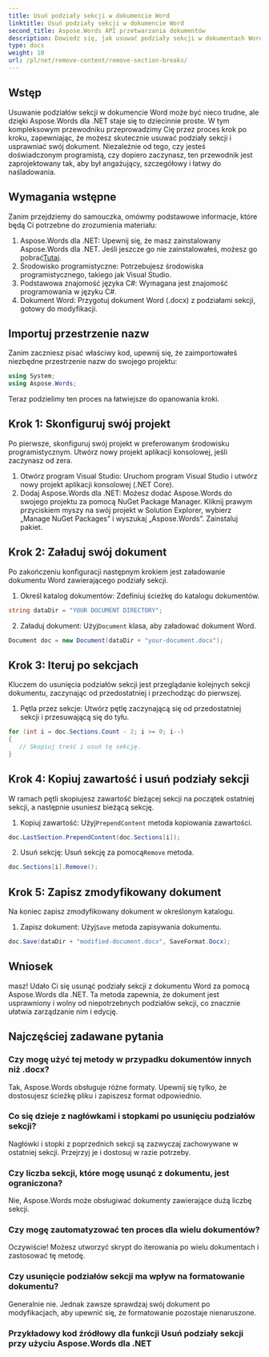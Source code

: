 ```yaml
---
title: Usuń podziały sekcji w dokumencie Word
linktitle: Usuń podziały sekcji w dokumencie Word
second_title: Aspose.Words API przetwarzania dokumentów
description: Dowiedz się, jak usuwać podziały sekcji w dokumentach Word za pomocą Aspose.Words dla .NET. Ten szczegółowy przewodnik krok po kroku zapewnia płynne zarządzanie dokumentami i ich edycję.
type: docs
weight: 10
url: /pl/net/remove-content/remove-section-breaks/
---
```

## Wstęp

Usuwanie podziałów sekcji w dokumencie Word może być nieco trudne, ale dzięki Aspose.Words dla .NET staje się to dziecinnie proste. W tym kompleksowym przewodniku przeprowadzimy Cię przez proces krok po kroku, zapewniając, że możesz skutecznie usuwać podziały sekcji i usprawniać swój dokument. Niezależnie od tego, czy jesteś doświadczonym programistą, czy dopiero zaczynasz, ten przewodnik jest zaprojektowany tak, aby był angażujący, szczegółowy i łatwy do naśladowania.

## Wymagania wstępne

Zanim przejdziemy do samouczka, omówmy podstawowe informacje, które będą Ci potrzebne do zrozumienia materiału:

1.  Aspose.Words dla .NET: Upewnij się, że masz zainstalowany Aspose.Words dla .NET. Jeśli jeszcze go nie zainstalowałeś, możesz go pobrać[Tutaj](https://releases.aspose.com/words/net/).
2. Środowisko programistyczne: Potrzebujesz środowiska programistycznego, takiego jak Visual Studio.
3. Podstawowa znajomość języka C#: Wymagana jest znajomość programowania w języku C#.
4. Dokument Word: Przygotuj dokument Word (.docx) z podziałami sekcji, gotowy do modyfikacji.

## Importuj przestrzenie nazw

Zanim zaczniesz pisać właściwy kod, upewnij się, że zaimportowałeś niezbędne przestrzenie nazw do swojego projektu:

```csharp
using System;
using Aspose.Words;
```

Teraz podzielimy ten proces na łatwiejsze do opanowania kroki.

## Krok 1: Skonfiguruj swój projekt

Po pierwsze, skonfiguruj swój projekt w preferowanym środowisku programistycznym. Utwórz nowy projekt aplikacji konsolowej, jeśli zaczynasz od zera.

1. Otwórz program Visual Studio: Uruchom program Visual Studio i utwórz nowy projekt aplikacji konsolowej (.NET Core).
2. Dodaj Aspose.Words dla .NET: Możesz dodać Aspose.Words do swojego projektu za pomocą NuGet Package Manager. Kliknij prawym przyciskiem myszy na swój projekt w Solution Explorer, wybierz „Manage NuGet Packages” i wyszukaj „Aspose.Words”. Zainstaluj pakiet.

## Krok 2: Załaduj swój dokument

Po zakończeniu konfiguracji następnym krokiem jest załadowanie dokumentu Word zawierającego podziały sekcji.

1. Określ katalog dokumentów: Zdefiniuj ścieżkę do katalogu dokumentów.
```csharp
string dataDir = "YOUR DOCUMENT DIRECTORY";
```
2.  Załaduj dokument: Użyj`Document` klasa, aby załadować dokument Word.
```csharp
Document doc = new Document(dataDir + "your-document.docx");
```

## Krok 3: Iteruj po sekcjach

Kluczem do usunięcia podziałów sekcji jest przeglądanie kolejnych sekcji dokumentu, zaczynając od przedostatniej i przechodząc do pierwszej.

1. Pętla przez sekcje: Utwórz pętlę zaczynającą się od przedostatniej sekcji i przesuwającą się do tyłu.
```csharp
for (int i = doc.Sections.Count - 2; i >= 0; i--)
{
   // Skopiuj treść i usuń tę sekcję.
}
```

## Krok 4: Kopiuj zawartość i usuń podziały sekcji

W ramach pętli skopiujesz zawartość bieżącej sekcji na początek ostatniej sekcji, a następnie usuniesz bieżącą sekcję.

1.  Kopiuj zawartość: Użyj`PrependContent` metoda kopiowania zawartości.
```csharp
doc.LastSection.PrependContent(doc.Sections[i]);
```
2.  Usuń sekcję: Usuń sekcję za pomocą`Remove` metoda.
```csharp
doc.Sections[i].Remove();
```

## Krok 5: Zapisz zmodyfikowany dokument

Na koniec zapisz zmodyfikowany dokument w określonym katalogu.

1.  Zapisz dokument: Użyj`Save` metoda zapisywania dokumentu.
```csharp
doc.Save(dataDir + "modified-document.docx", SaveFormat.Docx);
```

## Wniosek

masz! Udało Ci się usunąć podziały sekcji z dokumentu Word za pomocą Aspose.Words dla .NET. Ta metoda zapewnia, że dokument jest usprawniony i wolny od niepotrzebnych podziałów sekcji, co znacznie ułatwia zarządzanie nim i edycję.

## Najczęściej zadawane pytania

### Czy mogę użyć tej metody w przypadku dokumentów innych niż .docx?
Tak, Aspose.Words obsługuje różne formaty. Upewnij się tylko, że dostosujesz ścieżkę pliku i zapiszesz format odpowiednio.

### Co się dzieje z nagłówkami i stopkami po usunięciu podziałów sekcji?
Nagłówki i stopki z poprzednich sekcji są zazwyczaj zachowywane w ostatniej sekcji. Przejrzyj je i dostosuj w razie potrzeby.

### Czy liczba sekcji, które mogę usunąć z dokumentu, jest ograniczona?
Nie, Aspose.Words może obsługiwać dokumenty zawierające dużą liczbę sekcji.

### Czy mogę zautomatyzować ten proces dla wielu dokumentów?
Oczywiście! Możesz utworzyć skrypt do iterowania po wielu dokumentach i zastosować tę metodę.

### Czy usunięcie podziałów sekcji ma wpływ na formatowanie dokumentu?
Generalnie nie. Jednak zawsze sprawdzaj swój dokument po modyfikacjach, aby upewnić się, że formatowanie pozostaje nienaruszone.

### Przykładowy kod źródłowy dla funkcji Usuń podziały sekcji przy użyciu Aspose.Words dla .NET
 